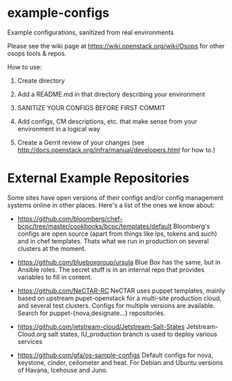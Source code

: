 # example-configs
Example configurations, sanitized from real environments

Please see the wiki page at https://wiki.openstack.org/wiki/Osops for other osops tools & repos.

How to use:

1) Create directory

2) Add a README.md in that directory describing your environment

3) SANITIZE YOUR CONFIGS BEFORE FIRST COMMIT

4) Add configs, CM descriptions, etc. that make sense from your environment in a logical way

5) Create a Gerrit review of your changes (see http://docs.openstack.org/infra/manual/developers.html for how to.)

# External Example Repositories

Some sites have open versions of their configs and/or config
management systems online in other places.  Here's a list of the ones
we know about:

* https://github.com/bloomberg/chef-bcpc/tree/master/cookbooks/bcpc/templates/default
  Bloomberg's configs are open source (apart from things like ips,
  tokens and such) and in chef templates. Thats what we run in
  production on several clusters at the moment.
  
* https://github.com/blueboxgroup/ursula
  Blue Box has the same, but in Ansible roles. The secret stuff is in
  an internal repo that provides variables to fill in content.
  
* https://github.com/NeCTAR-RC
  NeCTAR uses puppet templates, mainly based on upstream pupet-openstack for a
  multi-site production cloud, and several test clusters. Configs for multiple
  versions are available. Search for puppet-{nova,designate...} repositories.

* https://github.com/jetstream-cloud/Jetstream-Salt-States
  Jetstream-Cloud.org salt states, IU_production branch is used to deploy various
  services

* https://github.com/gfa/os-sample-configs
  Default configs for nova, keystone, cinder, ceilometer and heat.
  For Debian and Ubuntu versions of Havana, Icehouse and Juno.
